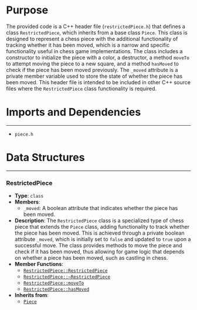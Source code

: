 # Purpose
The provided code is a C++ header file (`restrictedPiece.h`) that defines a class `RestrictedPiece`, which inherits from a base class `Piece`. This class is designed to represent a chess piece with the additional functionality of tracking whether it has been moved, which is a narrow and specific functionality useful in chess game implementations. The class includes a constructor to initialize the piece with a color, a destructor, a method `moveTo` to attempt moving the piece to a new square, and a method `hasMoved` to check if the piece has been moved previously. The `_moved` attribute is a private member variable used to store the state of whether the piece has been moved. This header file is intended to be included in other C++ source files where the `RestrictedPiece` class functionality is required.
# Imports and Dependencies

---
- `piece.h`


# Data Structures

---
### RestrictedPiece<!-- {{#data_structure:RestrictedPiece}} -->
- **Type**: `class`
- **Members**:
    - `_moved`: A boolean attribute that indicates whether the piece has been moved.
- **Description**: The `RestrictedPiece` class is a specialized type of chess piece that extends the `Piece` class, adding functionality to track whether the piece has been moved. This is achieved through a private boolean attribute `_moved`, which is initially set to `false` and updated to `true` upon a successful move. The class provides methods to move the piece and check if it has been moved, thus allowing for game logic that depends on whether a piece has been moved, such as castling in chess.
- **Member Functions**:
    - [`RestrictedPiece::RestrictedPiece`](restrictedPiece.cpp.driver.md#RestrictedPiece::RestrictedPiece)
    - [`RestrictedPiece::~RestrictedPiece`](restrictedPiece.cpp.driver.md#RestrictedPiece::~RestrictedPiece)
    - [`RestrictedPiece::moveTo`](restrictedPiece.cpp.driver.md#RestrictedPiece::moveTo)
    - [`RestrictedPiece::hasMoved`](restrictedPiece.cpp.driver.md#RestrictedPiece::hasMoved)
- **Inherits from**:
    - [`Piece`](piece.h.driver.md#Piece)


